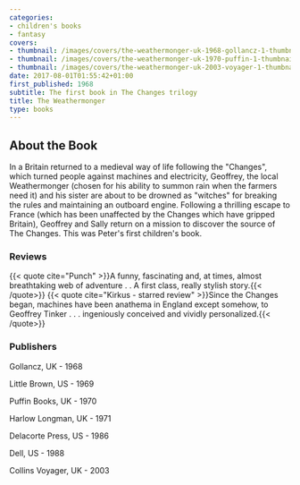 ```yaml
---
categories:
- children's books
- fantasy
covers:
- thumbnail: /images/covers/the-weathermonger-uk-1968-gollancz-1-thumbnail.jpg
- thumbnail: /images/covers/the-weathermonger-uk-1970-puffin-1-thumbnail.jpg
- thumbnail: /images/covers/the-weathermonger-uk-2003-voyager-1-thumbnail.jpg
date: 2017-08-01T01:55:42+01:00
first_published: 1968
subtitle: The first book in The Changes trilogy
title: The Weathermonger
type: books
---
```

About the Book
--------------
In a Britain returned to a medieval way of life following the "Changes", which turned people against machines and electricity, Geoffrey, the local Weathermonger (chosen for his ability to summon rain when the farmers need it) and his sister are about to be drowned as "witches" for breaking the rules and maintaining an outboard engine. Following a thrilling escape to France (which has been unaffected by the Changes which have gripped Britain), Geoffrey and Sally return on a mission to discover the source of The Changes. This was Peter's first children's book.
### Reviews

{{< quote cite="Punch" >}}A funny, fascinating and, at times, almost breathtaking web of adventure . . A first class, really stylish story.{{< /quote>}}
{{< quote cite="Kirkus - starred review" >}}Since the Changes began, machines have been anathema in England except somehow, to Geoffrey Tinker . . . ingeniously conceived and vividly personalized.{{< /quote>}}

### Publishers
Gollancz, UK - 1968

Little Brown, US - 1969

Puffin Books, UK - 1970

Harlow Longman, UK - 1971

Delacorte Press, US - 1986

Dell, US - 1988

Collins Voyager, UK - 2003
